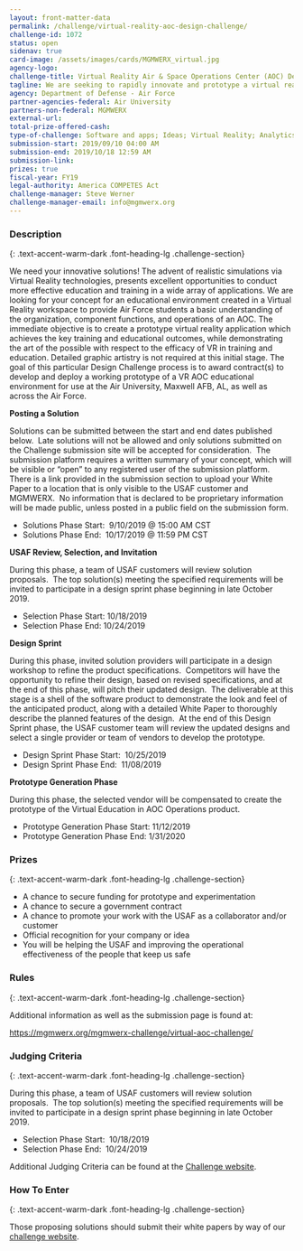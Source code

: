 ```yaml
---
layout: front-matter-data
permalink: /challenge/virtual-reality-aoc-design-challenge/
challenge-id: 1072
status: open
sidenav: true
card-image: /assets/images/cards/MGMWERX_virtual.jpg
agency-logo: 
challenge-title: Virtual Reality Air & Space Operations Center (AOC) Design Challenge
tagline: We are seeking to rapidly innovate and prototype a virtual reality platform for providing education and training in the organization, functions, and operations of an Air & Space Operations Center (AOC).  
agency: Department of Defense - Air Force
partner-agencies-federal: Air University
partners-non-federal: MGMWERX
external-url:
total-prize-offered-cash:
type-of-challenge: Software and apps; Ideas; Virtual Reality; Analytics, visualizations and algorithms; Scientific
submission-start: 2019/09/10 04:00 AM
submission-end: 2019/10/18 12:59 AM
submission-link:  
prizes: true
fiscal-year: FY19
legal-authority: America COMPETES Act
challenge-manager: Steve Werner
challenge-manager-email: info@mgmwerx.org
---
```




<!-- Description start -->
### Description
{: .text-accent-warm-dark .font-heading-lg .challenge-section}

<p>We need your innovative solutions! The advent of realistic simulations via Virtual Reality technologies, presents excellent opportunities to conduct more effective education and training in a wide array of applications. We are looking for your concept for an educational environment created in a Virtual Reality workspace to provide Air Force students a basic understanding of the organization, component functions, and operations of an AOC. The immediate objective is to create a prototype virtual reality application which achieves the key training and educational outcomes, while demonstrating the art of the possible with respect to the efficacy of VR in training and education. Detailed graphic artistry is not required at this initial stage. The goal of this particular Design Challenge process is to award contract(s) to develop and deploy a working prototype of a VR AOC educational environment for use at the Air University, Maxwell AFB, AL, as well as across the Air Force.</p>
<p><strong>Posting a Solution</strong></p>
<p>Solutions can be submitted between the start and end dates published below.&nbsp; Late solutions will not be allowed and only solutions submitted on the Challenge submission site will be accepted for consideration.&nbsp; The submission platform requires a written summary of your concept, which will be visible or &ldquo;open&rdquo; to any registered user of the submission platform.&nbsp; There is a link provided in the submission section to upload your White Paper to a location that is only visible to the USAF customer and MGMWERX.&nbsp; No information that is declared to be proprietary information will be made public, unless posted in a public field on the submission form.</p>
<ul>
<li>Solutions Phase Start:&nbsp; 9/10/2019 @ 15:00 AM CST</li>
<li>Solutions Phase End:&nbsp; 10/17/2019 @ 11:59 PM CST</li>
</ul>
<p><strong>USAF Review, Selection, and Invitation</strong></p>
<p>During this phase, a team of USAF customers will review solution proposals.&nbsp; The top solution(s) meeting the specified requirements will be invited to participate in a design sprint phase beginning in late October 2019.</p>
<ul>
<li>Selection Phase Start: 10/18/2019</li>
<li>Selection Phase End: 10/24/2019</li>
</ul>
<p><strong>Design Sprint</strong></p>
<p>During this phase, invited solution providers will participate in a design workshop to refine the product specifications.&nbsp; Competitors will have the opportunity to refine their design, based on revised specifications, and at the end of this phase, will pitch their updated design.&nbsp; The deliverable at this stage is a shell of the software product to demonstrate the look and feel of the anticipated product, along with a detailed White Paper to thoroughly describe the planned features of the design.&nbsp; At the end of this Design Sprint phase, the USAF customer team will review the updated designs and select a single provider or team of vendors to develop the prototype.</p>
<ul>
<li>Design Sprint Phase Start:&nbsp; 10/25/2019</li>
<li>Design Sprint Phase End:&nbsp; 11/08/2019</li>
</ul>
<p><strong>Prototype Generation Phase</strong></p>
<p>During this phase, the selected vendor will be compensated to create the prototype of the Virtual Education in AOC Operations product.</p>
<ul>
<li>Prototype Generation Phase Start: 11/12/2019</li>
<li>Prototype Generation Phase End: 1/31/2020</li>
</ul>

<!-- Prizes start -->
### Prizes
{: .text-accent-warm-dark .font-heading-lg .challenge-section}

<ul>
<li>A chance to secure funding for prototype and experimentation</li>
<li>A chance to secure a government contract</li>
<li>A chance to promote your work with the USAF as a collaborator and/or customer</li>
<li>Official recognition for your company or idea</li>
<li>You will be helping the USAF and improving the operational effectiveness of the people that keep us safe</li>
</ul>

<!-- Rules start -->
### Rules 
{: .text-accent-warm-dark .font-heading-lg .challenge-section}

<p>Additional information as well as the submission page is found at:</p>
<p><a href="https://mgmwerx.org/mgmwerx-challenge/virtual-aoc-challenge/" target="_blank" rel="noopener">https://mgmwerx.org/mgmwerx-challenge/virtual-aoc-challenge/</a></p>

<!-- Judging start -->
### Judging Criteria
{: .text-accent-warm-dark .font-heading-lg .challenge-section}

<p>During this phase, a team of USAF customers will review solution proposals.&nbsp; The top solution(s) meeting the specified requirements will be invited to participate in a design sprint phase beginning in late October 2019.</p>
<ul>
<li>Selection Phase Start:&nbsp; 10/18/2019</li>
<li>Selection Phase End:&nbsp; 10/24/2019</li>
</ul>
<p>Additional Judging Criteria can be found at the <a href="https://mgmwerx.org/mgmwerx-challenge/virtual-aoc-challenge/">Challenge website</a>.</p>

<!--  How To Enter start -->
### How To Enter
{: .text-accent-warm-dark .font-heading-lg .challenge-section}

<p>Those proposing solutions should submit their white papers by way of our <a href="https://mgmwerx.org/mgmwerx-challenge/virtual-aoc-challenge/" target="_blank" rel="noopener">challenge website</a>.</p>
